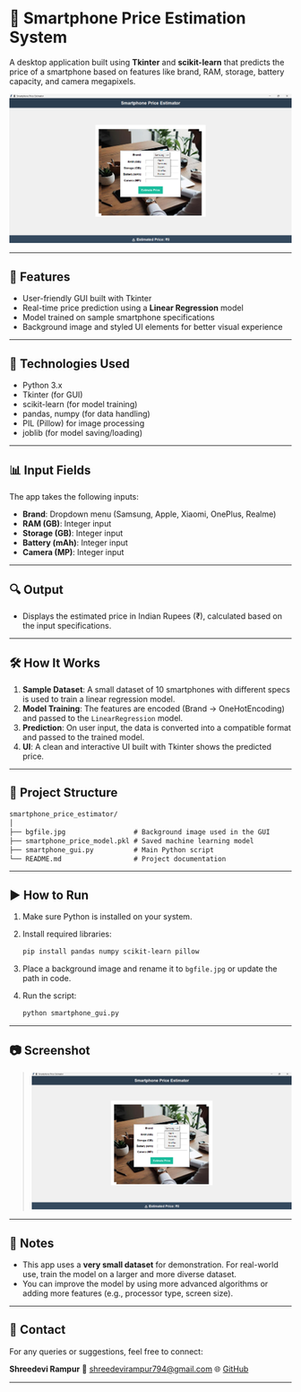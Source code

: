 # 📱 Smartphone Price Estimation System

A desktop application built using **Tkinter** and **scikit-learn** that predicts the price of a smartphone based on features like brand, RAM, storage, battery capacity, and camera megapixels.

![Smartphone Price Estimator GUI](Screenshot.png) 

---

## 🚀 Features

* User-friendly GUI built with Tkinter
* Real-time price prediction using a **Linear Regression** model
* Model trained on sample smartphone specifications
* Background image and styled UI elements for better visual experience

---

## 🧠 Technologies Used

* Python 3.x
* Tkinter (for GUI)
* scikit-learn (for model training)
* pandas, numpy (for data handling)
* PIL (Pillow) for image processing
* joblib (for model saving/loading)

---

## 📊 Input Fields

The app takes the following inputs:

* **Brand**: Dropdown menu (Samsung, Apple, Xiaomi, OnePlus, Realme)
* **RAM (GB)**: Integer input
* **Storage (GB)**: Integer input
* **Battery (mAh)**: Integer input
* **Camera (MP)**: Integer input

---

## 🔍 Output

* Displays the estimated price in Indian Rupees (₹), calculated based on the input specifications.

---

## 🛠️ How It Works

1. **Sample Dataset**: A small dataset of 10 smartphones with different specs is used to train a linear regression model.
2. **Model Training**: The features are encoded (Brand → OneHotEncoding) and passed to the `LinearRegression` model.
3. **Prediction**: On user input, the data is converted into a compatible format and passed to the trained model.
4. **UI**: A clean and interactive UI built with Tkinter shows the predicted price.

---

## 📁 Project Structure

```
smartphone_price_estimator/
│
├── bgfile.jpg                 # Background image used in the GUI
├── smartphone_price_model.pkl # Saved machine learning model
├── smartphone_gui.py          # Main Python script
└── README.md                  # Project documentation
```

---

## ▶️ How to Run

1. Make sure Python is installed on your system.
2. Install required libraries:

   ```bash
   pip install pandas numpy scikit-learn pillow
   ```
3. Place a background image and rename it to `bgfile.jpg` or update the path in code.
4. Run the script:

   ```bash
   python smartphone_gui.py
   ```

---

## 📷 Screenshot

<!-- You can include an actual screenshot if available -->

> ![App Preview](Screenshot.png)

---

## 📌 Notes

* This app uses a **very small dataset** for demonstration. For real-world use, train the model on a larger and more diverse dataset.
* You can improve the model by using more advanced algorithms or adding more features (e.g., processor type, screen size).

---

## 📧 Contact

For any queries or suggestions, feel free to connect:

**Shreedevi Rampur**
📧 [shreedevirampur794@gmail.com](mailto:shreedevirampur794@gmail.com)
🌐 [GitHub](https://github.com/Shreedevi17-bc)

---

